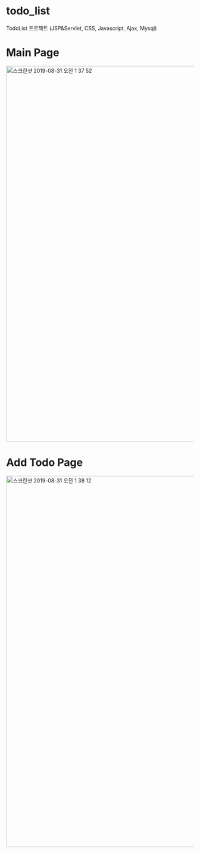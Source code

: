 # todo_list
TodoList 프로젝트 (JSP&Servlet, CSS, Javascript, Ajax, Mysql)


# Main Page

<img width="1009" alt="스크린샷 2019-08-31 오전 1 37 52" src="https://user-images.githubusercontent.com/50441772/64037544-c4dc1e80-cb90-11e9-99ff-4fa823242149.png">

# Add Todo Page

<img width="997" alt="스크린샷 2019-08-31 오전 1 38 12" src="https://user-images.githubusercontent.com/50441772/64037619-0240ac00-cb91-11e9-89a5-c0381b13b219.png">

